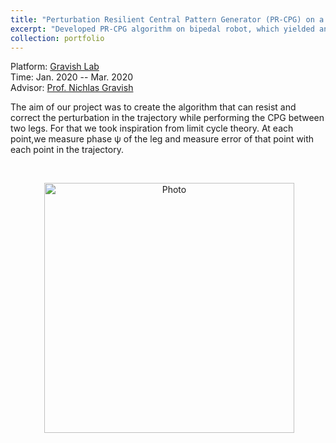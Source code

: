 ```yaml
---
title: "Perturbation Resilient Central Pattern Generator (PR-CPG) on a Hybrid Bipedal-Wheeled Robot"
excerpt: "Developed PR-CPG algorithm on bipedal robot, which yielded an adaptive and phase-regulated walking gait regardless of external disturbances. <br/>  <img src='https://zhuonan-hao.github.io/Homepage/images/Minitaur.jpeg'>   <img src='https://zhuonan-hao.github.io/Homepage/images/central.png'>"
collection: portfolio
---
```


<i class='fas fa-university'></i> Platform: [Gravish Lab](http://gravishlab.ucsd.edu/)   <br>
<i class='fas fa-calendar-alt'></i> Time: Jan. 2020 -- Mar. 2020   <br>
<i class='fas fa-address-book'></i> Advisor: [Prof. Nichlas Gravish](https://scholar.google.com/citations?user=AEWTj-4AAAAJ&hl=zh-CN)

The aim of our project was to create the algorithm that can resist and correct the perturbation in the trajectory while performing the CPG between two legs. For that we took 
inspiration from limit cycle theory. At each point,we measure phase ψ of the leg and measure error of that point with each point in the trajectory.  

<br>
<p align="center">
  <img src="https://zhuonan-hao.github.io/Homepage/files/PR.gif?raw=true" alt="Photo" style="width:400px;"/>
</p>
